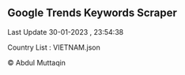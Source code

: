 

## Google Trends Keywords Scraper 
 
Last Update 30-01-2023 , 23:54:38

Country List :
VIETNAM.json



© Abdul Muttaqin 
